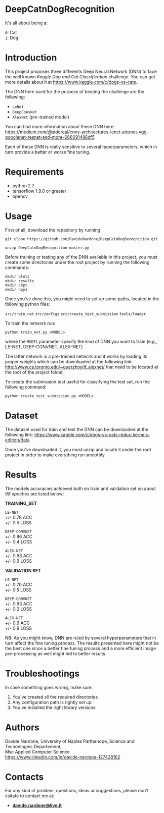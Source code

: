 # DeepCatnDogRecognition

It's all about being a:

`0`: Cat <br>
`1`: Dog <br>

# Introduction

This project proposes three differents Deep Neural Network (DNN) to face the well known *Kaggle Dog and Cat Classification* challenge. You can get more details about it at https://www.kaggle.com/c/dogs-vs-cats.

The DNN here used for the purpose of beating the challenge are the following:

- `LeNet`
- `DeepConvNet`
- `AlexNet` (pre-trained model)

You can find more information about these DNN here: https://medium.com/@sidereal/cnns-architectures-lenet-alexnet-vgg-googlenet-resnet-and-more-666091488df5

Each of these DNN is really sensitive to several hyperparameters, which in turn provide a better or worse fine tuning.

# Requirements

  - python 2.7 <br>
  - tensorflow 1.9.0 or greater <br>
  - opencv <br>
  
# Usage

First of all, download the repository by running:

`git clone https://github.com/DavideNardone/DeepCatnDogRecognition.git` <br>

`unzip DeepCatnDogRecognition-master.py`

Before training or testing any of the DNN available in this project, you must create some directories under the root project
by running the following commands:

`mkdir plots` <br>
`mkdir results` <br>
`mkdir ckpt` <br>
`mkdir npys` <br>

Once you've done this, you might need to set up some paths, located in the following python files:

`src/train_net`
`src/configs`
`src/create_test_submission`
`tools/loader`

To train the network run:

`python train_net.py <MODEL>`

where the `MODEL` parameter specify the kind of DNN you want to train (e.g., LE-NET, DEEP-CONVNET, ALEX-NET)

The latter network is a pre-trained network and it works by loading its proper weights which can be downloaded at the following link: <br>
http://www.cs.toronto.edu/~guerzhoy/tf_alexnet/ that need to be located at the root of the project folder.

To create the submission test useful for classifying the test set, run the following command:

`python create_test_submission.py <MODEL>`

# Dataset

The dataset used for train and test the DNN can be downloaded at the following link: https://www.kaggle.com/c/dogs-vs-cats-redux-kernels-edition/data

Once you've downloaded it, you must unzip and locate it under the root project in order to make everything run smoothly.

# Results

The models accuracies achieved both on train and validation set on about *98 epoches* are listed below:

**TRAINING_SET**

`LE-NET` <br>
+/- 0.78 ACC  <br>
+/- 0.5 LOSS <br>

`DEEP-CONVNET` <br>
+/- 0.86 ACC <br>
+/- 0.4 LOSS <br>

`ALEX-NET` <br>
+/- 0.93 ACC <br>
+/- 0.9 LOSS <br>

**VALIDATION SET**

`LE-NET` <br>
+/- 0.70 ACC <br>
+/- 0.5 LOSS <br>

`DEEP-CONVNET` <br>
+/- 0.93 ACC <br>
+/- 0.2 LOSS <br>

`ALEX-NET` <br>
+/- 0.9 ACC <br>
+/- 0.9 LOSS <br>

NB: As you might know, DNN are ruled by several hyperparameters that in turn affect the fine tuning process. The results presented here might not be the best one since a better fine tuning process and a more efficient image pre-processing as well might led to better results.

# Troubleshootings

In case something goes wrong, make sure:

1. You've created all the required directories
2. Any configuration path is rightly set up
3. You've installed the right library versions

# Authors

Davide Nardone, University of Naples Parthenope, Science and Techonlogies Departement,<br> Msc Applied Computer Science <br/>
https://www.linkedin.com/in/davide-nardone-127428102

# Contacts

For any kind of problem, questions, ideas or suggestions, please don't esitate to contact me at: 
- **davide.nardone@live.it**
